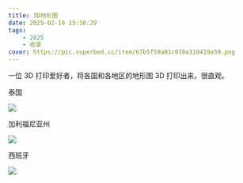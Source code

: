 ```yaml
---
title: 3D地形图
date: 2025-02-19 15:16:29
tags: 
    - 2025
    - 收录
cover: https://pic.superbed.cc/item/67b5f59a01c078e310419a59.png
---
```



一位 3D 打印爱好者，将各国和各地区的地形图 3D 打印出来，很直观。

泰国

![](https://pic.superbed.cc/item/67b5f49601c078e310419562.png)

加利福尼亚州

![](https://pic.superbed.cc/item/67b5f4c001c078e310419645.png)

西班牙

![](https://pic.superbed.cc/item/67b5f4e901c078e310419730.png)

